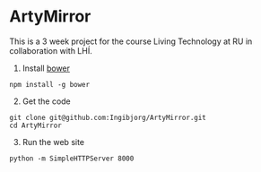# ArtyMirror

This is a 3 week project for the course Living Technology at RU in collaboration with LHÍ.

1. Install [bower](http://bower.io/)  
 
`npm install -g bower`

2. Get the code

`git clone git@github.com:Ingibjorg/ArtyMirror.git`  
`cd ArtyMirror`

3. Run the web site

`python -m SimpleHTTPServer 8000`
